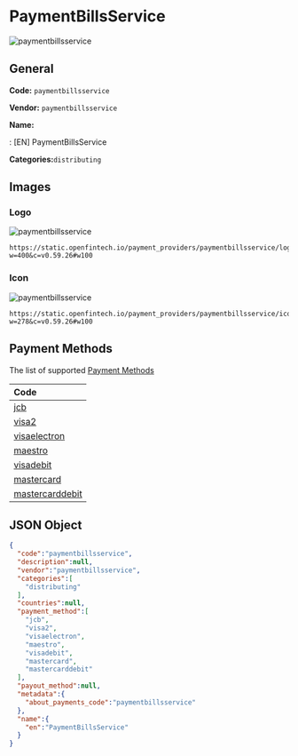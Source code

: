 
# PaymentBillsService 
![paymentbillsservice](https://static.openfintech.io/payment_providers/paymentbillsservice/logo.png?w=400&c=v0.59.26#w100)  

## General 
 
**Code:** `paymentbillsservice` 
 
**Vendor:** `paymentbillsservice` 
 
**Name:** 
 
:	[EN] PaymentBillsService 
 
**Categories:**`distributing` 
 

## Images 

### Logo 
 
![paymentbillsservice](https://static.openfintech.io/payment_providers/paymentbillsservice/logo.png?w=400&c=v0.59.26#w100)  

```
https://static.openfintech.io/payment_providers/paymentbillsservice/logo.png?w=400&c=v0.59.26#w100
```  

### Icon 
 
![paymentbillsservice](https://static.openfintech.io/payment_providers/paymentbillsservice/icon.png?w=278&c=v0.59.26#w100)  

```
https://static.openfintech.io/payment_providers/paymentbillsservice/icon.png?w=278&c=v0.59.26#w100
```  

## Payment Methods 
 
The list of supported [Payment Methods](#) 

|Code| 
|:---| 
|[jcb](/payment-methods/jcb)| 
|[visa2](/payment-methods/visa2)| 
|[visaelectron](/payment-methods/visaelectron)| 
|[maestro](/payment-methods/maestro)| 
|[visadebit](/payment-methods/visadebit)| 
|[mastercard](/payment-methods/mastercard)| 
|[mastercarddebit](/payment-methods/mastercarddebit)| 
 

## JSON Object 

```json
{
  "code":"paymentbillsservice",
  "description":null,
  "vendor":"paymentbillsservice",
  "categories":[
    "distributing"
  ],
  "countries":null,
  "payment_method":[
    "jcb",
    "visa2",
    "visaelectron",
    "maestro",
    "visadebit",
    "mastercard",
    "mastercarddebit"
  ],
  "payout_method":null,
  "metadata":{
    "about_payments_code":"paymentbillsservice"
  },
  "name":{
    "en":"PaymentBillsService"
  }
}
```  

